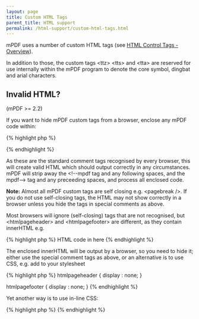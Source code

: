 ```yaml
---
layout: page
title: Custom HTML Tags
parent_title: HTML support
permalink: /html-support/custom-html-tags.html
---
```


<div id="bpmbook" class="bpmbook" style="direction:ltr;">
<div class="topic_user_field">
<div id="U0">
<p>mPDF uses a number of custom HTML tags (see <a href="/reference/html-control-tags/overview.html">HTML Control Tags - Overview</a>).</p>
<p>In addition to those, the custom tags &lt;ttz&gt; &lt;tts&gt; and &lt;tta&gt; are reserved for use internally within the mPDF program to denote the core symbol, dingbat and arial characters.</p>
<h2>Invalid HTML?

</h2>
<p>(mPDF &gt;= 2.2)</p>
<p>If you want to hide mPDF custom tags from a browser, enclose any mPDF code within:</p>

{% highlight php %}
<!--mpdf  ..  anything you want to write ...  mpdf-->
{% endhighlight %}

<p>As these are the standard comment tags recognised by every browser, this will create valid HTML which should output correctly in any circumstances. mPDF will strip away the <span class="parameter">&lt;!--mpdf</span> tag and any following spaces, and the <span class="parameter">mpdf--&gt;</span> tag and any preceeding spaces, and process all enclosed code.</p>

<div class="alert alert-info" role="alert"><b>Note:</b> Almost all mPDF custom tags are self closing e.g. &lt;pagebreak /&gt;. If you do not use self-closing tags, the HTML may not show correctly in a browser unless you hide the tags in special comments as above.</div>
<p>Most browsers will ignore (self-closing) tags that are not recognised, but &lt;htmlpageheader&gt; and &lt;htmlpagefooter&gt; are different, as they contain innerHTML e.g.</p>

{% highlight php %}
<htmlpageheader name="phname">HTML code in here</htmlpageheader>
{% endhighlight %}

<p>The enclosed innerHTML will be output by a browser, so you need to hide it; either use the special comment tags as above, or an alternative is to use CSS, e.g. add to your stylesheet</p>

{% highlight php %}
htmlpageheader { display : none; }

htmlpagefooter { display : none; }
{% endhighlight %}

<p>Yet another way is to use in-line CSS:</p>

{% highlight php %}
<htmlpageheader name="phname" style="display: none;">HTML code in here</htmlpageheader>
{% endhighlight %}

</div>
</div>

